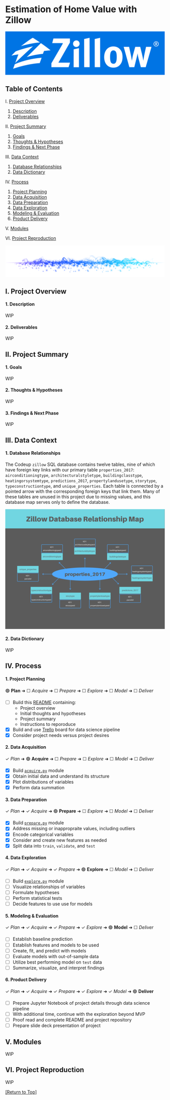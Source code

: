 # Estimation of Home Value with Zillow
![](https://github.com/ray-zapata/project_regression_zillow/blob/main/assets/logo.png)

## Table of Contents

I.   [Project Overview      ](#i-project-overview)
1.   [Description           ](#1-description)
2.   [Deliverables          ](#2-deliverables)

II.  [Project Summary       ](#ii-project-summary)
1.   [Goals                 ](#1-goals)
2.   [Thoughts & Hypotheses ](#2-thoughts--hypotheses)
3.   [Findings & Next Phase ](#3-findings--next-phase)

III. [Data Context          ](#iii-data-context)
1.   [Database Relationships](#1-database-relationships)
2.   [Data Dictionary       ](#2-data-dictionary)

IV.  [Process               ](#iv-process)
1.   [Project Planning      ](#1-project-planning)
2.   [Data Acquisition      ](#2-data-acquisition)
3.   [Data Preparation      ](#3-data-preparation)
4.   [Data Exploration      ](#4-data-exploration)
5.   [Modeling & Evaluation ](#5-modeling--evaluation)
6.   [Product Delivery      ](#6-product-delivery)

V.   [Modules               ](#v-modules)

VI.  [Project Reproduction  ](#vi-project-reproduction)

![](https://github.com/ray-zapata/project_regression_zillow/blob/main/assets/divider.png)

## I. Project Overview

#### 1. Description

WIP

#### 2. Deliverables

WIP

## II. Project Summary

#### 1. Goals

WIP

#### 2. Thoughts & Hypotheses

WIP

#### 3. Findings & Next Phase

WIP

## III. Data Context

#### 1. Database Relationships

The Codeup `zillow` SQL database contains twelve tables, nine of which have foreign key links with our primary table `properties_2017`: `airconditioningtype`, `architecturalstyletype`, `buildingclasstype`, `heatingorsystemtype`, `predictions_2017`, `propertylandusetype`, `storytype`, `typeconstructiontype`, and `unique_properties`. Each table is connected by a pointed arrow with the corresponding foreign keys that link them. Many of these tables are unused in this project due to missing values, and this database map serves only to define the database.

![](https://github.com/ray-zapata/project_regression_zillow/blob/main/assets/databasemap.png)

#### 2. Data Dictionary

WIP

## IV. Process

#### 1. Project Planning
🟢 **Plan** ➜ ☐ _Acquire_ ➜ ☐ _Prepare_ ➜ ☐ _Explore_ ➜ ☐ _Model_ ➜ ☐ _Deliver_

- [ ] Build this [README](#estimation-of-home-value-with-zillow) containing:
    - Project overview
    - Initial thoughts and hypotheses
    - Project summary
    - Instructions to reporoduce
- [x] Build and use [Trello](https://trello.com/b/V0IPaIgF/regression-project) board for data science pipeline
- [x] Consider project needs versus project desires

#### 2. Data Acquisition
✓ _Plan_ ➜ 🟢 **Acquire** ➜ ☐ _Prepare_ ➜ ☐ _Explore_ ➜ ☐ _Model_ ➜ ☐ _Deliver_

- [x] Build [`acquire.py`](https://raw.githubusercontent.com/ray-zapata/project_regression_zillow/main/acquire.py) module
- [x] Obtain initial data and understand its structure
- [x] Plot distributions of variables
- [x] Perform data summation

#### 3. Data Preparation
✓ _Plan_ ➜ ✓ _Acquire_ ➜ 🟢 **Prepare** ➜ ☐ _Explore_ ➜ ☐ _Model_ ➜ ☐ _Deliver_

- [x] Build [`prepare.py`](https://raw.githubusercontent.com/ray-zapata/project_regression_zillow/main/prepare.py) module
- [x] Address missing or inappropraite values, including outliers
- [x] Encode categorical variables
- [x] Consider and create new features as needed
- [x] Split data into `train`, `validate`, and `test`

#### 4. Data Exploration
✓ _Plan_ ➜ ✓ _Acquire_ ➜ ✓ _Prepare_ ➜ 🟢 **Explore** ➜ ☐ _Model_ ➜ ☐ _Deliver_

- [ ] Build [`explore.py`](https://raw.githubusercontent.com/ray-zapata/project_regression_zillow/main/explore.py) module
- [ ] Visualize relationships of variables
- [ ] Formulate hypotheses
- [ ] Perform statistical tests
- [ ] Decide features to use use for models

#### 5. Modeling & Evaluation
✓ _Plan_ ➜ ✓ _Acquire_ ➜ ✓ _Prepare_ ➜ ✓ _Explore_ ➜ 🟢 **Model** ➜ ☐ _Deliver_

- [ ] Establish baseline prediction
- [ ] Establish features and models to be used
- [ ] Create, fit, and predict with models
- [ ] Evaluate models with out-of-sample data
- [ ] Utilize best performing model on `test` data
- [ ] Summarize, visualize, and interpret findings

#### 6. Product Delivery
✓ _Plan_ ➜ ✓ _Acquire_ ➜ ✓ _Prepare_ ➜ ✓ _Explore_ ➜ ✓ _Model_ ➜ 🟢 **Deliver**
- [ ] Prepare Jupyter Notebook of project details through data science pipeline
- [ ] With additional time, continue with the exploration beyond MVP
- [ ] Proof read and complete README and project repository
- [ ] Prepare slide deck presentation of project

## V. Modules

WIP

## VI. Project Reproduction

WIP

[[Return to Top]](#estimation-of-home-value-with-zillow)
